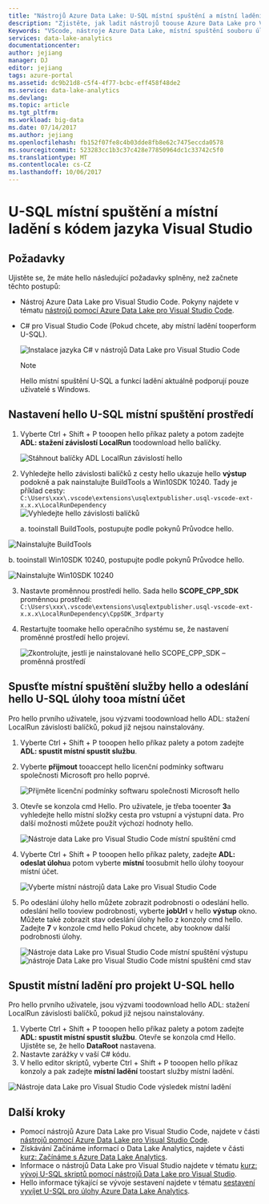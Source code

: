 ```yaml
---
title: "Nástrojů Azure Data Lake: U-SQL místní spuštění a místní ladění s Visual Studio Code | Microsoft Docs"
description: "Zjistěte, jak ladit nástrojů toouse Azure Data Lake pro Visual Studio Code toolocal spuštění a místní."
Keywords: "VScode, nástroje Azure Data Lake, místní spuštění souboru úložiště místní ladění, místní ladění preview, nahrajte toostorage cesta"
services: data-lake-analytics
documentationcenter: 
author: jejiang
manager: DJ
editor: jejiang
tags: azure-portal
ms.assetid: dc9b21d8-c5f4-4f77-bcbc-eff458f48de2
ms.service: data-lake-analytics
ms.devlang: 
ms.topic: article
ms.tgt_pltfrm: 
ms.workload: big-data
ms.date: 07/14/2017
ms.author: jejiang
ms.openlocfilehash: fb152f07fe8c4b03dde8fb8e62c7475eccda0578
ms.sourcegitcommit: 523283cc1b3c37c428e77850964dc1c33742c5f0
ms.translationtype: MT
ms.contentlocale: cs-CZ
ms.lasthandoff: 10/06/2017
---
```

# <a name="u-sql-local-run-and-local-debug-with-visual-studio-code"></a>U-SQL místní spuštění a místní ladění s kódem jazyka Visual Studio

## <a name="prerequisites"></a>Požadavky
Ujistěte se, že máte hello následující požadavky splněny, než začnete těchto postupů:
- Nástroj Azure Data Lake pro Visual Studio Code. Pokyny najdete v tématu [nástrojů pomocí Azure Data Lake pro Visual Studio Code](data-lake-analytics-data-lake-tools-for-vscode.md).
- C# pro Visual Studio Code (Pokud chcete, aby místní ladění tooperform U-SQL).

   ![Instalace jazyka C# v nástrojů Data Lake pro Visual Studio Code](./media/data-lake-analytics-data-lake-tools-for-vscode-local-run-and-debug/data-lake-tools-for-vscode-install-ms-vscodecsharp.png)
   
   > [!NOTE]
   > Hello místní spuštění U-SQL a funkcí ladění aktuálně podporují pouze uživatelé s Windows. 


## <a name="set-up-hello-u-sql-local-run-environment"></a>Nastavení hello U-SQL místní spuštění prostředí

1. Vyberte Ctrl + Shift + P tooopen hello příkaz palety a potom zadejte **ADL: stažení závislostí LocalRun** toodownload hello balíčky.  

   ![Stáhnout balíčky ADL LocalRun závislostí hello](./media/data-lake-analytics-data-lake-tools-for-vscode-local-run-and-debug/DownloadLocalRun.png)

2. Vyhledejte hello závislosti balíčků z cesty hello ukazuje hello **výstup** podokně a pak nainstalujte BuildTools a Win10SDK 10240. Tady je příklad cesty:  
`C:\Users\xxx\.vscode\extensions\usqlextpublisher.usql-vscode-ext-x.x.x\LocalRunDependency
`  
  ![Vyhledejte hello závislosti balíčků](./media/data-lake-analytics-data-lake-tools-for-vscode-local-run-and-debug/LocateDependencyPath.png)

   a. tooinstall BuildTools, postupujte podle pokynů Průvodce hello.   

  ![Nainstalujte BuildTools](./media/data-lake-analytics-data-lake-tools-for-vscode-local-run-and-debug/InstallBuildTools.png)

   b. tooinstall Win10SDK 10240, postupujte podle pokynů Průvodce hello.  

  ![Nainstalujte Win10SDK 10240](./media/data-lake-analytics-data-lake-tools-for-vscode-local-run-and-debug/InstallWin10SDK.png)

3. Nastavte proměnnou prostředí hello. Sada hello **SCOPE_CPP_SDK** proměnnou prostředí:  
`C:\Users\xxx\.vscode\extensions\usqlextpublisher.usql-vscode-ext-x.x.x\LocalRunDependency\CppSDK_3rdparty
`  
4. Restartujte toomake hello operačního systému se, že nastavení proměnné prostředí hello projeví.  

   ![Zkontrolujte, jestli je nainstalované hello SCOPE_CPP_SDK – proměnná prostředí](./media/data-lake-analytics-data-lake-tools-for-vscode-local-run-and-debug/ConfigScopeCppSDk.png)

## <a name="start-hello-local-run-service-and-submit-hello-u-sql-job-tooa-local-account"></a>Spusťte místní spuštění služby hello a odeslání hello U-SQL úlohy tooa místní účet 
Pro hello prvního uživatele, jsou výzvami toodownload hello ADL: stažení LocalRun závislosti balíčků, pokud již nejsou nainstalovány.
1. Vyberte Ctrl + Shift + P tooopen hello příkaz palety a potom zadejte **ADL: spustit místní spustit službu**.
2. Vyberte **přijmout** tooaccept hello licenční podmínky softwaru společnosti Microsoft pro hello poprvé. 

   ![Přijměte licenční podmínky softwaru společnosti Microsoft hello](./media/data-lake-analytics-data-lake-tools-for-vscode-local-run-and-debug/AcceptEULA.png)   
3. Otevře se konzola cmd Hello. Pro uživatele, je třeba tooenter **3**a vyhledejte hello místní složky cesta pro vstupní a výstupní data. Pro další možnosti můžete použít výchozí hodnoty hello. 

   ![Nástroje data Lake pro Visual Studio Code místní spuštění cmd](./media/data-lake-analytics-data-lake-tools-for-vscode-local-run-and-debug/data-lake-tools-for-vscode-local-run-cmd.png)
4. Vyberte Ctrl + Shift + P tooopen hello příkaz palety, zadejte **ADL: odeslat úlohu**a potom vyberte **místní** toosubmit hello úlohy tooyour místní účet.

   ![Vyberte místní nástrojů data Lake pro Visual Studio Code](./media/data-lake-analytics-data-lake-tools-for-vscode-local-run-and-debug/data-lake-tools-for-vscode-select-local.png)
5. Po odeslání úlohy hello můžete zobrazit podrobnosti o odeslání hello. odeslání hello tooview podrobnosti, vyberte **jobUrl** v hello **výstup** okno. Můžete také zobrazit stav odeslání úlohy hello z konzoly cmd hello. Zadejte **7** v konzole cmd hello Pokud chcete, aby tooknow další podrobnosti úlohy.

   ![Nástroje data Lake pro Visual Studio Code místní spuštění výstupu](./media/data-lake-analytics-data-lake-tools-for-vscode-local-run-and-debug/data-lake-tools-for-vscode-local-run-result.png)
   ![nástroje Data Lake pro Visual Studio Code místní spuštění cmd stav](./media/data-lake-analytics-data-lake-tools-for-vscode-local-run-and-debug/data-lake-tools-for-vscode-localrun-cmd-status.png) 


## <a name="start-a-local-debug-for-hello-u-sql-job"></a>Spustit místní ladění pro projekt U-SQL hello  
Pro hello prvního uživatele, jsou výzvami toodownload hello ADL: stažení LocalRun závislosti balíčků, pokud již nejsou nainstalovány.
  
1. Vyberte Ctrl + Shift + P tooopen hello příkaz palety a potom zadejte **ADL: spustit místní spustit službu**. Otevře se konzola cmd Hello. Ujistěte se, že hello **DataRoot** nastavena.
3. Nastavte zarážky v vaší C# kódu.
4. V hello editor skriptů, vyberte Ctrl + Shift + P tooopen hello příkaz konzoly a pak zadejte **místní ladění** toostart služby místní ladění.

![Nástroje data Lake pro Visual Studio Code výsledek místní ladění](./media/data-lake-analytics-data-lake-tools-for-vscode-local-run-and-debug/data-lake-tools-for-vscode-local-debug-result.png)


## <a name="next-steps"></a>Další kroky
- Pomocí nástrojů Azure Data Lake pro Visual Studio Code, najdete v části [nástrojů pomocí Azure Data Lake pro Visual Studio Code](data-lake-analytics-data-lake-tools-for-vscode.md).
- Získávání Začínáme informací o Data Lake Analytics, najdete v části [kurz: Začínáme s Azure Data Lake Analytics](data-lake-analytics-get-started-portal.md).
- Informace o nástrojů Data Lake pro Visual Studio najdete v tématu [kurz: vývoj U-SQL skriptů pomocí nástrojů Data Lake pro Visual Studio](data-lake-analytics-data-lake-tools-get-started.md).
- Hello informace týkající se vývoje sestavení najdete v tématu [sestavení vyvíjet U-SQL pro úlohy Azure Data Lake Analytics](data-lake-analytics-u-sql-develop-assemblies.md).
